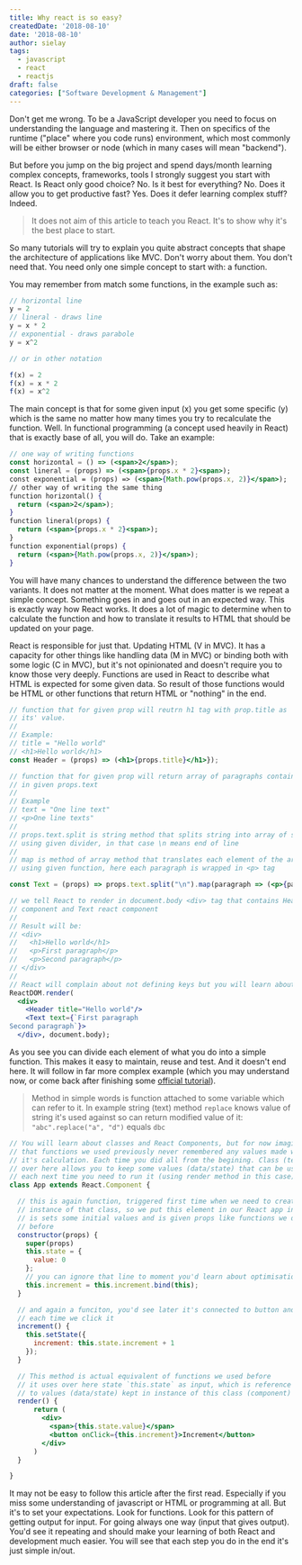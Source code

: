 ```yaml
---
title: Why react is so easy?
createdDate: '2018-08-10'
date: '2018-08-10'
author: sielay
tags:
  - javascript
  - react
  - reactjs
draft: false
categories: ["Software Development & Management"]
---
```


Don't get me wrong. To be a JavaScript developer you need to focus on understanding the language and mastering it. Then on specifics of the runtime ("place" where you code runs) environment, which most commonly will be either browser or node (which in many cases will mean "backend").

But before you jump on the big project and spend days/month learning complex concepts, frameworks, tools I strongly suggest you start with React. Is React only good choice? No. Is it best for everything? No. Does it allow you to get productive fast? Yes. Does it defer learning complex stuff? Indeed.

> It does not aim of this article to teach you React. It's to show why it's the best place to start.

So many tutorials will try to explain you quite abstract concepts that shape the architecture of applications like MVC. Don't worry about them. You don't need that. You need only one simple concept to start with: a function.

You may remember from match some functions, in the example such as:

```javascript
// horizontal line
y = 2
// lineral - draws line
y = x * 2
// exponential - draws parabole
y = x^2

// or in other notation

f(x) = 2
f(x) = x * 2
f(x) = x^2
```

The main concept is that for some given input (x) you get some specific (y) which is the same no matter how many times you try to recalculate the function. Well. In functional programming (a concept used heavily in React) that is exactly base of all, you will do. Take an example:

```jsx
// one way of writing functions
const horizontal = () => (<span>2</span>);
const lineral = (props) => (<span>{props.x * 2}<span>);
const exponential = (props) => (<span>{Math.pow(props.x, 2)}</span>);
// other way of writing the same thing
function horizontal() {
  return (<span>2</span>);
}
function lineral(props) {
  return (<span>{props.x * 2}<span>);
}
function exponential(props) {
  return (<span>{Math.pow(props.x, 2)}</span>);
}
```

You will have many chances to understand the difference between the two variants. It does not matter at the moment. What does matter is we repeat a simple concept. Something goes in and goes out in an expected way. This is exactly way how React works. It does a lot of magic to determine when to calculate the function and how to translate it results to HTML that should be updated on your page.

React is responsible for just that. Updating HTML (V in MVC). It has a capacity for other things like handling data (M in MVC) or binding both with some logic (C in MVC), but it's not opinionated and doesn't require you to know those very deeply. Functions are used in React to describe what HTML is expected for some given data. So result of those functions would be HTML or other functions that return HTML or "nothing" in the end.

```jsx
// function that for given prop will reutrn h1 tag with prop.title as
// its' value.
//
// Example:
// title = "Hello world"
// <h1>Hello world</h1>
const Header = (props) => (<h1>{props.title}</h1>});

// function that for given prop will return array of paragraphs containg each line
// in given props.text
//
// Example
// text = "One line text"
// <p>One line texts"
//
// props.text.split is string method that splits string into array of strings
// using given divider, in that case \n means end of line
//
// map is method of array method that translates each element of the array
// using given function, here each paragraph is wrapped in <p> tag

const Text = (props) => props.text.split("\n").map(paragraph => (<p>{paragraph}</p>));

// we tell React to render in document.body <div> tag that contains Header React
// component and Text react component
//
// Result will be:
// <div>
//   <h1>Hello world</h1>
//   <p>First paragraph</p>
//   <p>Second paragraph</p>
// </div>
//
// React will complain about not defining keys but you will learn about it later
ReactDOM.render(
  <div>
    <Header title="Hello world"/>
    <Text text={`First paragraph
Second paragraph`}>
  </div>, document.body);
```

As you see you can divide each element of what you do into a simple function. This makes it easy to maintain, reuse and test. And it doesn't end here. It will follow in far more complex example (which you may understand now, or come back after finishing some [official tutorial](https://reactjs.org/tutorial/tutorial.html)).

> Method in simple words is function attached to some variable which can refer to it. In example
> string (text) method `replace` knows value of string it's used against so can return modified
> value of it: `"abc".replace("a", "d")` equals `dbc`

```jsx
// You will learn about classes and React Components, but for now imagine
// that functions we used previously never remembered any values made while
// it's calculation. Each time you did all from the begining. Class (template)
// over here allows you to keep some values (data/state) that can be used
// each next time you need to run it (using render method in this case)
class App extends React.Component {

  // this is again function, triggered first time when we need to create
  // instance of that class, so we put this element in our React app in example
  // is sets some initial values and is given props like functions we discused
  // before
  constructor(props) {
    super(props)
    this.state = {
      value: 0
    };
    // you can ignore that line to moment you'd learn about optimisation
    this.increment = this.increment.bind(this);
  }

  // and again a funciton, you'd see later it's connected to button and triggered
  // each time we click it
  increment() {
    this.setState({
      increment: this.state.increment + 1
    });
  }

  // This method is actual equivalent of functions we used before
  // it uses over here state `this.state` as input, which is reference
  // to values (data/state) kept in instance of this class (component)
  render() {
      return (
        <div>
          <span>{this.state.value}</span>
          <button onClick={this.increment}>Increment</button>
        </div>
      )
  }

}
```

It may not be easy to follow this article after the first read. Especially if you miss some understanding of javascript or HTML or programming at all. But it's to set your expectations. Look for functions. Look for this pattern of getting output for input. For going always one way (input that gives output). You'd see it repeating and should make your learning of both React and development much easier. You will see that each step you do in the end it's just simple in/out.
